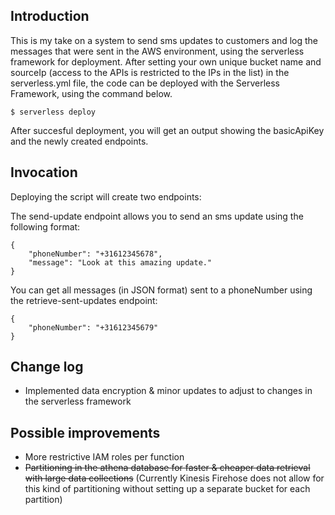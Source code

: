 <!--
title: 'AWS Simple SMS function'
description: 'This is my take on a system to send sms updates to customers and log the messages that were sent.'
layout: Doc
framework: v2
platform: AWS
language: nodeJS
authorLink: 'https://github.com/IvoLemken'
authorName: 'Ivo Lemken'
-->

## Introduction

This is my take on a system to send sms updates to customers and log the messages that were sent in the AWS environment, using the serverless framework for deployment. After setting your own unique bucket name and sourceIp (access to the APIs is restricted to the IPs in the list) in the serverless.yml file, the code can be deployed with the Serverless Framework, using the command below.

```
$ serverless deploy
```

After succesful deployment, you will get an output showing the basicApiKey and the newly created endpoints. 

## Invocation

Deploying the script will create two endpoints:

The send-update endpoint allows you to send an sms update using the following format:

```
{
    "phoneNumber": "+31612345678",
    "message": "Look at this amazing update."
}
```

You can get all messages (in JSON format) sent to a phoneNumber using the retrieve-sent-updates endpoint:

```
{
    "phoneNumber": "+31612345679"
}
```

## Change log
- Implemented data encryption & minor updates to adjust to changes in the serverless framework

## Possible improvements
- More restrictive IAM roles per function
- ~~Partitioning in the athena database for faster & cheaper data retrieval with large data collections~~ (Currently Kinesis Firehose does not allow for this kind of partitioning without setting up a separate bucket for each partition)